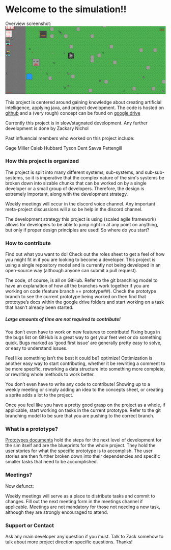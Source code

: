# Welcome to the simulation!!

Overview screenshot:
<img src="CowSim.png" alt="hi" class="inline"/>

This project is centered around gaining knowledge about creating artificial intelligence, applying java, and project development. The code is hosted on [github](https://github.com/IntricaciesOfSociety/CowSocietySimulation/) and a (very rough) concept can be found on [google drive](https://docs.google.com/presentation/u/2/d/1yiUae5--9wsAH2D4SWKuIOJiESNoR_YNxJHhiJk0rek/edit?usp=drive_web&ouid=104197416385618381584)

Currently this project is in slow/stagnated development. Any further development is done by Zackary Nichol

Past influencial members who worked on this project include:

Gage Miller
Caleb Hubbard
Tyson Dent
Savva Pettengill

### How this project is organized

The project is split into many different systems, sub-systems, and sub-sub-systems, so it is imperative that the complex nature of the sim's systems be broken down into sizable chunks that can be worked on by a single developer or a small group of developers. Therefore, the design is extremely important, along with the development strategy.

Weekly meetings will occur in the discord voice channel. Any important meta-project discussions will also be help in the discord channel.

The development strategy this project is using (scaled agile framework) allows for developers to be able to jump right in at any point on anything, but only if proper design principles are used! So where do you start?

### How to contribute

Find out what you want to do! Check out the roles sheet to get a feel of how you might fit in if you are looking to become a developer. This project is using a single repository model and is currently not being developed in an open-source way (although anyone can submit a pull request). 

The code, of course, is all on GitHub. Refer to the git branching model to have an explanation of how all the branches work together if you are working on code (feature branch == prototype##). Check the prototype branch to see the current prototype being worked on then find that prototype’s docs within the google drive folders and start working on a task that hasn’t already been started.

##### Large amounts of time are not required to contribute! 
You don’t even have to work on new features to contribute! Fixing bugs in the bugs list on GitHub is a great way to get your feet wet or do something quick. Bugs marked as ‘good first issue’ are generally pretty easy to solve, or easy to understand issues.

Feel like something isn’t the best it could be? optimize! Optimization is another easy way to start contributing, whether it be rewriting a comment to be more specific, reworking a data structure into something more complete, or rewriting whole methods to work better.

You don’t even have to write any code to contribute! Showing up to a weekly meeting or simply adding an idea to the concepts sheet, or creating a sprite adds a lot to the project.

Once you feel like you have a pretty good grasp on the project as a whole, if applicable, start working on tasks in the current prototype. Refer to the git branching model to be sure that you are pushing to the correct branch.

### What is a prototype?
[Prototypes documents](https://drive.google.com/open?id=1Rs1H_gR5_UxQoFicDb1XFd9UOq34PbLn) hold the steps for the next level of development for the sim itself and are the blueprints for the whole project. They hold the user stories for what the specific prototype is to accomplish. The user stories are then further broken down into their dependencies and specific smaller tasks that need to be accomplished.

### Meetings?

Now defunct:

Weekly meetings will serve as a place to distribute tasks and commit to changes. Fill out the next meeting form in the meetings channel if applicable. Meetings are not mandatory for those not needing a new task, although they are strongly encouraged to attend.

### Support or Contact
Ask any main developer any question if you must. Talk to Zack somehow to talk about more project direction specific questions. Thanks!
